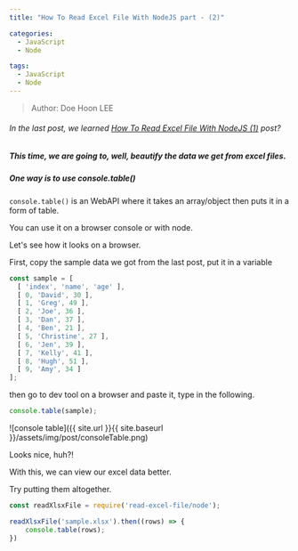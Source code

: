 ```yaml
---
title: "How To Read Excel File With NodeJS part - (2)"

categories:
  - JavaScript
  - Node

tags:
  - JavaScript
  - Node
---
```


> Author: Doe Hoon LEE

###### In the last post, we learned [How To Read Excel File With NodeJS (1)](https://doehoonlee.github.io/linux/Read-Excel-With-NodeJS(2)/) post?

##### This time, we are going to, well, beautify the data we get from excel files.

##### One way is to use console.table()

`console.table()` is an WebAPI where it takes an array/object then puts it in a form of table.

You can use it on a browser console or with node.

Let's see how it looks on a browser.

First, copy the sample data we got from the last post, put it in a variable

```js
const sample = [
  [ 'index', 'name', 'age' ],
  [ 0, 'David', 30 ],
  [ 1, 'Greg', 49 ],
  [ 2, 'Joe', 36 ],
  [ 3, 'Dan', 37 ],
  [ 4, 'Ben', 21 ],
  [ 5, 'Christine', 27 ],
  [ 6, 'Jen', 39 ],
  [ 7, 'Kelly', 41 ],
  [ 8, 'Hugh', 51 ],
  [ 9, 'Amy', 34 ]
];
```

then go to dev tool on a browser and paste it, type in the following.

```js
console.table(sample);
```

![console table]({{ site.url }}{{ site.baseurl }}/assets/img/post/consoleTable.png)

Looks nice, huh?!

With this, we can view our excel data better.

Try putting them altogether.

```js
const readXlsxFile = require('read-excel-file/node');

readXlsxFile('sample.xlsx').then((rows) => {
    console.table(rows);
})
```